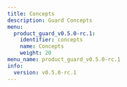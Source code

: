 ```yaml
---
title: Concepts
description: Guard Concepts
menu:
  product_guard_v0.5.0-rc.1:
    identifier: concepts
    name: Concepts
    weight: 20
menu_name: product_guard_v0.5.0-rc.1
info:
  version: v0.5.0-rc.1
---
```


